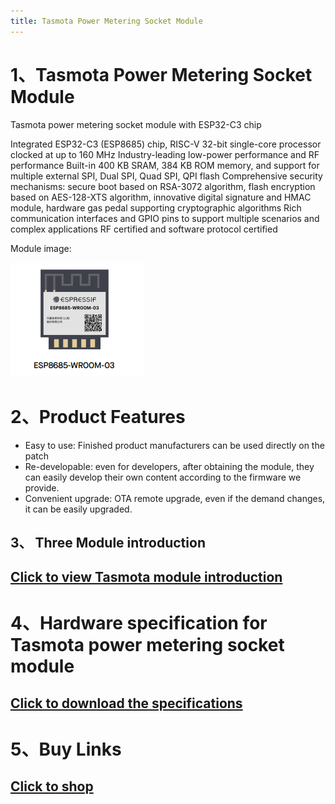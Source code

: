 ```yaml
---
title: Tasmota Power Metering Socket Module
---
```



# 1、Tasmota Power Metering Socket Module
Tasmota power metering socket module with ESP32-C3 chip

Integrated ESP32-C3 (ESP8685) chip, RISC-V 32-bit single-core processor clocked at up to 160 MHz
Industry-leading low-power performance and RF performance
Built-in 400 KB SRAM, 384 KB ROM memory, and support for multiple external SPI, Dual SPI, Quad SPI, QPI flash
Comprehensive security mechanisms: secure boot based on RSA-3072 algorithm, flash encryption based on AES-128-XTS algorithm, innovative digital signature and HMAC module, hardware gas pedal supporting cryptographic algorithms
Rich communication interfaces and GPIO pins to support multiple scenarios and complex applications
RF certified and software protocol certified

Module image:

![esp32c3 image](/assets/images/matter/8685-03.png)

# 2、Product Features

- Easy to use: Finished product manufacturers can be used directly on the patch
- Re-developable: even for developers, after obtaining the module, they can easily develop their own content according to the firmware we provide.
- Convenient upgrade: OTA remote upgrade, even if the demand changes, it can be easily upgraded.

## 3、 Three Module introduction ##
## [Click to view Tasmota module introduction](../../services_support/tasmota/WB02A-8685H4V1_datasheet.md)

# 4、Hardware specification for Tasmota power metering socket module
## [Click to download the specifications](../../download/tasmota/socket_datasheet.md)

# 5、Buy Links
## [Click to shop](../../buy_sample/tasmota/socket.md)